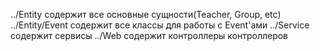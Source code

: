 ../Entity содержит все основные сущности(Teacher, Group, etc)
../Entity/Event содержит все классы для работы с Event'ами
../Service содержит сервисы
../Web содержит контроллеры контроллеров

